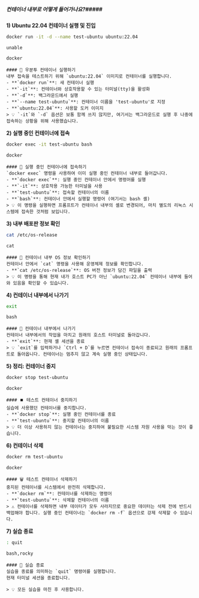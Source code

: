 ##### 컨테이너 내부로 어떻게 들어가나요?#####

**1) Ubuntu 22.04 컨테이너 실행 및 진입**

```bash
docker run -it -d --name test-ubuntu ubuntu:22.04
```
```no-err-check
unable
```

```tech
docker
```
```desc
#### 🚀 우분투 컨테이너 실행하기
내부 접속을 테스트하기 위해 `ubuntu:22.04` 이미지로 컨테이너를 실행합니다.
- **`docker run`**: 새 컨테이너 실행
- **`-it`**: 컨테이너와 상호작용할 수 있는 터미널(tty)을 활성화
- **`-d`**: 백그라운드에서 실행
- **`--name test-ubuntu`**: 컨테이너 이름을 'test-ubuntu'로 지정
- **`ubuntu:22.04`**: 사용할 도커 이미지
> 💡 `-it`와 `-d` 옵션은 보통 함께 쓰지 않지만, 여기서는 백그라운드로 실행 후 나중에 접속하는 상황을 위해 사용했습니다.
```

**2) 실행 중인 컨테이너에 접속**

```bash
docker exec -it test-ubuntu bash
```

```tech
docker
```
```desc
#### 🚪 실행 중인 컨테이너에 접속하기
`docker exec` 명령을 사용하여 이미 실행 중인 컨테이너 내부로 들어갑니다.
- **`docker exec`**: 실행 중인 컨테이너 안에서 명령어를 실행
- **`-it`**: 상호작용 가능한 터미널을 사용
- **`test-ubuntu`**: 접속할 컨테이너의 이름
- **`bash`**: 컨테이너 안에서 실행할 명령어 (여기서는 bash 셸)
> 💡 이 명령을 실행하면 프롬프트가 컨테이너 내부의 셸로 변경되어, 마치 별도의 리눅스 시스템에 접속한 것처럼 보입니다.
```

**3) 내부 배포판 정보 확인**

```bash
cat /etc/os-release
```

```tech
cat
```
```desc
#### 📜 컨테이너 내부 OS 정보 확인하기
컨테이너 안에서 `cat` 명령을 사용해 운영체제 정보를 확인합니다.
- **`cat /etc/os-release`**: OS 버전 정보가 담긴 파일을 출력
> 💡 이 명령을 통해 현재 내가 호스트 PC가 아닌 `ubuntu:22.04` 컨테이너 내부에 들어와 있음을 확인할 수 있습니다.
```

**4) 컨테이너 내부에서 나가기**

```bash
exit
```

```tech
bash
```
```desc
#### 🚪 컨테이너 내부에서 나가기
컨테이너 내부에서의 작업을 마치고 원래의 호스트 터미널로 돌아갑니다.
- **`exit`**: 현재 셸 세션을 종료
> 💡 `exit`를 입력하거나 `Ctrl + D`를 누르면 컨테이너 접속이 종료되고 원래의 프롬프트로 돌아옵니다. 컨테이너는 멈추지 않고 계속 실행 중인 상태입니다.
```

**5) 정리: 컨테이너 중지**

```bash
docker stop test-ubuntu
```

```tech
docker
```
```desc
#### ⏹️ 테스트 컨테이너 중지하기
실습에 사용했던 컨테이너를 중지합니다.
- **`docker stop`**: 실행 중인 컨테이너를 종료
- **`test-ubuntu`**: 중지할 컨테이너의 이름
> 💡 더 이상 사용하지 않는 컨테이너는 중지하여 불필요한 시스템 자원 사용을 막는 것이 좋습니다.
```

**6) 컨테이너 삭제**

```bash
docker rm test-ubuntu
```

```tech
docker
```
```desc
#### 🗑️ 테스트 컨테이너 삭제하기
중지된 컨테이너를 시스템에서 완전히 삭제합니다.
- **`docker rm`**: 컨테이너를 삭제하는 명령어
- **`test-ubuntu`**: 삭제할 컨테이너의 이름
> ⚠️ 컨테이너를 삭제하면 내부 데이터가 모두 사라지므로 중요한 데이터는 삭제 전에 반드시 백업해야 합니다. 실행 중인 컨테이너는 `docker rm -f` 옵션으로 강제 삭제할 수 있습니다.
```

**7) 실습 종료**

```bash
: quit
```

```tech
bash,rocky
```

```desc
#### 👋 실습 종료
실습을 종료를 의미하는 `quit` 명령어를 실행합니다.
현재 터미널 세션을 종료합니다.

> 💡 모든 실습을 마친 후 사용합니다.
```